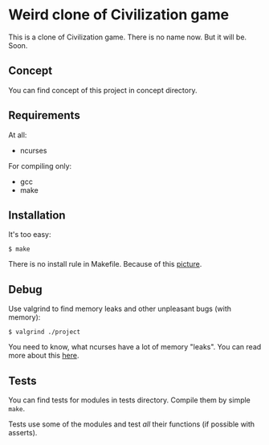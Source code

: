Weird clone of Civilization game
================================

This is a clone of Civilization game. There is no name now. But it will be. Soon.

Concept
-------
You can find concept of this project in concept directory.

Requirements
------------
At all:
* ncurses

For compiling only:
* gcc
* make

Installation
------------
It's too easy:

    $ make

There is no install rule in Makefile. Because of this [picture](http://img99.imageshack.us/img99/3278/makeinstallandkitten.png).

Debug
-----
Use valgrind to find memory leaks and other unpleasant bugs (with memory):

    $ valgrind ./project

You need to know, what ncurses have a lot of memory "leaks". You can read more about this [here](http://invisible-island.net/ncurses/ncurses.faq.html#config_leaks).

Tests
-----
You can find tests for modules in tests directory. Compile them by simple `make`.

Tests use some of the modules and test *all* their functions (if possible with asserts).
